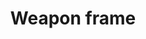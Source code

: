 ---
layout: item
title: Weapon frame
item-id: 23834
datatable: true
id: 23834
name: "Weapon frame"
members: true
lowalch: null
highalch: null
examine: "Could be used to make some kind of weapon."
monsters:
  - id: 9026
    name: "Crystalline Rat"
    members: true
    combat_level: 24
    wiki_url: "https://oldschool.runescape.wiki/w/Crystalline_Rat"
    drops:
      - quantity: "1"
        rarity: 0.125
    image: "https://oldschool.runescape.wiki/images/thumb/7/7e/Crystalline_Rat.png/1200px-Crystalline_Rat.png?2a395"
  - id: 9027
    name: "Crystalline Spider"
    members: true
    combat_level: 22
    wiki_url: "https://oldschool.runescape.wiki/w/Crystalline_Spider"
    drops:
      - quantity: "1"
        rarity: 0.125
    image: "https://oldschool.runescape.wiki/images/thumb/a/a2/Crystalline_Spider.png/1200px-Crystalline_Spider.png?1dda2"
  - id: 9028
    name: "Crystalline Bat"
    members: true
    combat_level: 33
    wiki_url: "https://oldschool.runescape.wiki/w/Crystalline_Spider"
    drops:
      - quantity: "1"
        rarity: 0.125
    image: "https://oldschool.runescape.wiki/images/thumb/a/a2/Crystalline_Spider.png/1200px-Crystalline_Spider.png?1dda2"
  - id: 9029
    name: "Crystalline Unicorn"
    members: true
    combat_level: 48
    wiki_url: "https://oldschool.runescape.wiki/w/Crystalline_Unicorn"
    drops:
      - quantity: "1"
        rarity: 0.125
    image: "https://oldschool.runescape.wiki/images/thumb/2/25/Crystalline_Unicorn.png/1200px-Crystalline_Unicorn.png?220f2"
  - id: 9030
    name: "Crystalline Scorpion"
    members: true
    combat_level: 64
    wiki_url: "https://oldschool.runescape.wiki/w/Crystalline_Scorpion"
    drops:
      - quantity: "1"
        rarity: 0.125
    image: "https://oldschool.runescape.wiki/images/thumb/c/c6/Crystalline_Scorpion.png/1200px-Crystalline_Scorpion.png?61d3b"
  - id: 9031
    name: "Crystalline Wolf"
    members: true
    combat_level: 74
    wiki_url: "https://oldschool.runescape.wiki/w/Crystalline_Wolf"
    drops:
      - quantity: "1"
        rarity: 0.125
    image: "https://oldschool.runescape.wiki/images/thumb/6/64/Crystalline_Wolf.png/1200px-Crystalline_Wolf.png?c37de"
  - id: 9032
    name: "Crystalline Bear"
    members: true
    combat_level: 172
    wiki_url: "https://oldschool.runescape.wiki/w/Crystalline_Bear"
    drops:
      - quantity: "1"
        rarity: 1
    image: "https://oldschool.runescape.wiki/images/thumb/e/e6/Crystalline_Bear.png/1200px-Crystalline_Bear.png?187d5"
  - id: 9033
    name: "Crystalline Dragon"
    members: true
    combat_level: 172
    wiki_url: "https://oldschool.runescape.wiki/w/Crystalline_Dragon"
    drops:
      - quantity: "1"
        rarity: 1
    image: "https://oldschool.runescape.wiki/images/b/b3/Crystalline_Dragon.png?785f4"
  - id: 9034
    name: "Crystalline Dark Beast"
    members: true
    combat_level: 172
    wiki_url: "https://oldschool.runescape.wiki/w/Crystalline_Dark_Beast"
    drops:
      - quantity: "1"
        rarity: 1
    image: "https://oldschool.runescape.wiki/images/thumb/9/99/Crystalline_Dark_Beast.png/1200px-Crystalline_Dark_Beast.png?cbf71"
---